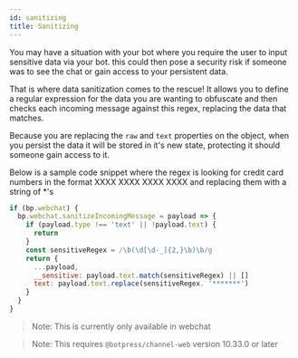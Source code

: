 ```yaml
---
id: sanitizing
title: Sanitizing
---
```


You may have a situation with your bot where you require the user to input sensitive data via your bot. this could then pose a security risk if someone was to see the chat or gain access to your persistent data.

That is where data sanitization comes to the rescue! It allows you to define a regular expression for the data you are wanting to obfuscate and then checks each incoming message against this regex, replacing the data that matches.

Because you are replacing the `raw` and `text` properties on the object, when you persist the data it will be stored in it's new state, protecting it should someone gain access to it.

Below is a sample code snippet where the regex is looking for credit card numbers in the format XXXX XXXX XXXX XXXX and replacing them with a string of \*'s

```js
if (bp.webchat) {
  bp.webchat.sanitizeIncomingMessage = payload => {
    if (payload.type !== 'text' || !payload.text) {
      return
    }
    const sensitiveRegex = /\b(\d[\d-_]{2,}\b)\b/g
    return {
      ...payload,
      __sensitive: payload.text.match(sensitiveRegex) || []
      text: payload.text.replace(sensitiveRegex. '*******')
    }
  }
}
```

> Note: This is currently only available in webchat

> Note: This requires `@botpress/channel-web` version 10.33.0 or later
